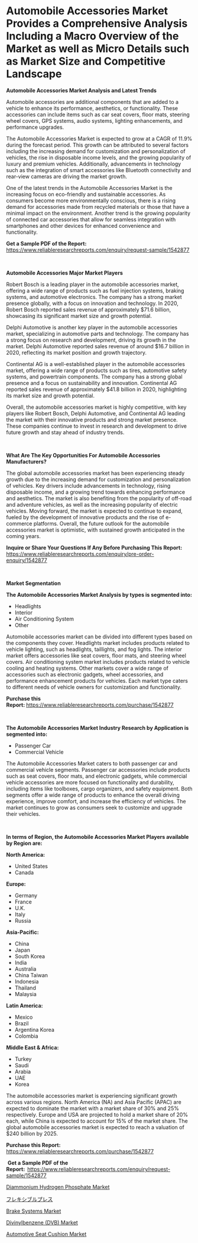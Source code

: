 <p><h1>Automobile Accessories Market Provides a Comprehensive Analysis Including a Macro Overview of the Market as well as Micro Details such as Market Size and Competitive Landscape</h1></p><p><strong>Automobile Accessories Market Analysis and Latest Trends</strong></p>
<p><p>Automobile accessories are additional components that are added to a vehicle to enhance its performance, aesthetics, or functionality. These accessories can include items such as car seat covers, floor mats, steering wheel covers, GPS systems, audio systems, lighting enhancements, and performance upgrades.</p><p>The Automobile Accessories Market is expected to grow at a CAGR of 11.9% during the forecast period. This growth can be attributed to several factors including the increasing demand for customization and personalization of vehicles, the rise in disposable income levels, and the growing popularity of luxury and premium vehicles. Additionally, advancements in technology such as the integration of smart accessories like Bluetooth connectivity and rear-view cameras are driving the market growth.</p><p>One of the latest trends in the Automobile Accessories Market is the increasing focus on eco-friendly and sustainable accessories. As consumers become more environmentally conscious, there is a rising demand for accessories made from recycled materials or those that have a minimal impact on the environment. Another trend is the growing popularity of connected car accessories that allow for seamless integration with smartphones and other devices for enhanced convenience and functionality.</p></p>
<p><strong>Get a Sample PDF of the Report:&nbsp;</strong> <a href="https://www.reliableresearchreports.com/enquiry/request-sample/1542877">https://www.reliableresearchreports.com/enquiry/request-sample/1542877</a></p>
<p>&nbsp;</p>
<p><strong>Automobile Accessories Major Market Players</strong></p>
<p><p>Robert Bosch is a leading player in the automobile accessories market, offering a wide range of products such as fuel injection systems, braking systems, and automotive electronics. The company has a strong market presence globally, with a focus on innovation and technology. In 2020, Robert Bosch reported sales revenue of approximately $71.6 billion, showcasing its significant market size and growth potential.</p><p>Delphi Automotive is another key player in the automobile accessories market, specializing in automotive parts and technology. The company has a strong focus on research and development, driving its growth in the market. Delphi Automotive reported sales revenue of around $16.7 billion in 2020, reflecting its market position and growth trajectory.</p><p>Continental AG is a well-established player in the automobile accessories market, offering a wide range of products such as tires, automotive safety systems, and powertrain components. The company has a strong global presence and a focus on sustainability and innovation. Continental AG reported sales revenue of approximately $41.8 billion in 2020, highlighting its market size and growth potential.</p><p>Overall, the automobile accessories market is highly competitive, with key players like Robert Bosch, Delphi Automotive, and Continental AG leading the market with their innovative products and strong market presence. These companies continue to invest in research and development to drive future growth and stay ahead of industry trends.</p></p>
<p>&nbsp;</p>
<p><strong>What Are The Key Opportunities For Automobile Accessories Manufacturers?</strong></p>
<p><p>The global automobile accessories market has been experiencing steady growth due to the increasing demand for customization and personalization of vehicles. Key drivers include advancements in technology, rising disposable income, and a growing trend towards enhancing performance and aesthetics. The market is also benefiting from the popularity of off-road and adventure vehicles, as well as the increasing popularity of electric vehicles. Moving forward, the market is expected to continue to expand, fueled by the development of innovative products and the rise of e-commerce platforms. Overall, the future outlook for the automobile accessories market is optimistic, with sustained growth anticipated in the coming years.</p></p>
<p><strong>Inquire or Share Your Questions If Any Before Purchasing This Report:</strong> <a href="https://www.reliableresearchreports.com/enquiry/pre-order-enquiry/1542877">https://www.reliableresearchreports.com/enquiry/pre-order-enquiry/1542877</a></p>
<p>&nbsp;</p>
<p><strong>Market Segmentation</strong></p>
<p><strong>The Automobile Accessories Market Analysis by types is segmented into:</strong></p>
<p><ul><li>Headlights</li><li>Interior</li><li>Air Conditioning System</li><li>Other</li></ul></p>
<p><p>Automobile accessories market can be divided into different types based on the components they cover. Headlights market includes products related to vehicle lighting, such as headlights, taillights, and fog lights. The interior market offers accessories like seat covers, floor mats, and steering wheel covers. Air conditioning system market includes products related to vehicle cooling and heating systems. Other markets cover a wide range of accessories such as electronic gadgets, wheel accessories, and performance enhancement products for vehicles. Each market type caters to different needs of vehicle owners for customization and functionality.</p></p>
<p><strong>Purchase this Report:&nbsp;</strong><a href="https://www.reliableresearchreports.com/purchase/1542877">https://www.reliableresearchreports.com/purchase/1542877</a></p>
<p>&nbsp;</p>
<p><strong>The Automobile Accessories Market Industry Research by Application is segmented into:</strong></p>
<p><ul><li>Passenger Car</li><li>Commercial Vehicle</li></ul></p>
<p><p>The Automobile Accessories Market caters to both passenger car and commercial vehicle segments. Passenger car accessories include products such as seat covers, floor mats, and electronic gadgets, while commercial vehicle accessories are more focused on functionality and durability, including items like toolboxes, cargo organizers, and safety equipment. Both segments offer a wide range of products to enhance the overall driving experience, improve comfort, and increase the efficiency of vehicles. The market continues to grow as consumers seek to customize and upgrade their vehicles.</p></p>
<p>&nbsp;</p>
<p><strong>In terms of Region, the Automobile Accessories Market Players available by Region are:</strong></p>
<p>
    <p> <strong> North America: </strong>
        <ul>
            <li>United States</li>
            <li>Canada</li>
        </ul>
        </p> 
    <p> <strong> Europe: </strong>
        <ul>
            <li>Germany</li>
            <li>France</li>
            <li>U.K.</li>
            <li>Italy</li>
            <li>Russia</li>
        </ul>
        </p> 
    <p> <strong> Asia-Pacific: </strong>
        <ul>
            <li>China</li>
            <li>Japan</li>
            <li>South Korea</li>
            <li>India</li>
            <li>Australia</li>
            <li>China Taiwan</li>
            <li>Indonesia</li>
            <li>Thailand</li>
            <li>Malaysia</li>
        </ul>
        </p> 
    <p> <strong> Latin America: </strong>
        <ul>
            <li>Mexico</li>
            <li>Brazil</li>
            <li>Argentina Korea</li>
            <li>Colombia</li>
        </ul>
        </p> 
    <p> <strong> Middle East & Africa: </strong>
        <ul>
            <li>Turkey</li>
            <li>Saudi</li>
            <li>Arabia</li>
            <li>UAE</li>
            <li>Korea</li>
        </ul>
    </p>
    </p>
<p><p>The automobile accessories market is experiencing significant growth across various regions. North America (NA) and Asia Pacific (APAC) are expected to dominate the market with a market share of 30% and 25% respectively. Europe and USA are projected to hold a market share of 20% each, while China is expected to account for 15% of the market share. The global automobile accessories market is expected to reach a valuation of $240 billion by 2025.</p></p>
<p><strong>Purchase this Report: </strong><a href="https://www.reliableresearchreports.com/purchase/1542877">https://www.reliableresearchreports.com/purchase/1542877</a></p>
<p>&nbsp;<strong>Get a Sample PDF of the Report:&nbsp;&nbsp;</strong><a href="https://www.reliableresearchreports.com/enquiry/request-sample/1542877">https://www.reliableresearchreports.com/enquiry/request-sample/1542877</a></p>
<p><strong></strong></p>
<p><p><a href="https://faithful-glue-af3.notion.site/Diammonium-Hydrogen-Phosphate-Market-Size-Growth-Outlook-from-2024-to-2031-projecting-at-Market-s--cdc11c34bcb145f7a8089d19e441ee55">Diammonium Hydrogen Phosphate Market</a></p><p><a href="https://medium.com/@ufukkocak157/%E6%9F%94%E8%BB%9F%E3%81%AA%E3%83%97%E3%83%AC%E3%82%B9%E5%B8%82%E5%A0%B4%E8%A6%8F%E6%A8%A1-cagr-%E3%83%88%E3%83%AC%E3%83%B3%E3%83%89-2024-2030-d43d50d07db3">フレキシブルプレス</a></p><p><a href="https://github.com/juniordelafrance/Market-Research-Report-List-2/blob/main/brake-systems-market.md">Brake Systems Market</a></p><p><a href="https://view.publitas.com/reportprime-1/divinylbenzene-dvb-market-size-focuses-on-market-dynamics-in-depth-analysis-and-future-projections-of-its-market-forecasted-for-period-from-2023-to-2030/">Divinylbenzene (DVB) Market</a></p><p><a href="https://github.com/jaidynmorantestelletmjzya/Market-Research-Report-List-1/blob/main/automotive-seat-cushion-market.md">Automotive Seat Cushion Market</a></p></p>